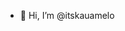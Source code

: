 - 👋 Hi, I’m @itskauamelo

<!---
itskauamelo/itskauamelo is a ✨ special ✨ repository because its `README.md` (this file) appears on your GitHub profile.
You can click the Preview link to take a look at your changes.
--->
